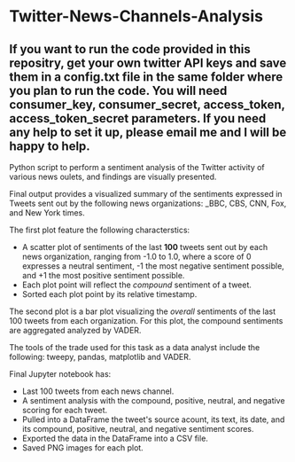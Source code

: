 # Twitter-News-Channels-Analysis

## If you want to run the code provided in this repositry, get your own twitter API keys and save them in a config.txt file in the same folder where you plan to run the code. You will need consumer_key, consumer_secret, access_token, access_token_secret parameters. If you need any help to set it up, please email me and I will be happy to help. 

Python script to perform a sentiment analysis of the Twitter activity of various news oulets, and findings are visually presented.

Final output provides a visualized summary of the sentiments expressed in Tweets sent out by the following news organizations: _BBC, CBS, CNN, Fox, and New York times.

The first plot feature the following characterstics:

* A scatter plot of sentiments of the last __100__ tweets sent out by each news organization, ranging from -1.0 to 1.0, where a score of 0 expresses a neutral sentiment, -1 the most negative sentiment possible, and +1 the most positive sentiment possible.
* Each plot point will reflect the _compound_ sentiment of a tweet.
* Sorted each plot point by its relative timestamp.

The second plot is a bar plot visualizing the _overall_ sentiments of the last 100 tweets from each organization. For this plot, the compound sentiments are aggregated analyzed by VADER.

The tools of the trade used for this task as a data analyst include the following: tweepy, pandas, matplotlib and VADER.

Final Jupyter notebook has:

* Last 100 tweets from each news channel.
* A sentiment analysis with the compound, positive, neutral, and negative scoring for each tweet.
* Pulled into a DataFrame the tweet's source acount, its text, its date, and its compound, positive, neutral, and negative sentiment scores.
* Exported the data in the DataFrame into a CSV file.
* Saved PNG images for each plot.
